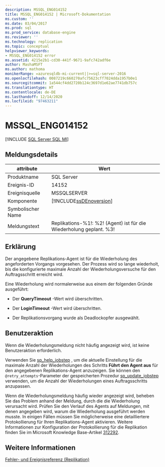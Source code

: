 ```yaml
---
description: MSSQL_ENG014152
title: MSSQL_ENG014152 | Microsoft-Dokumentation
ms.custom: ''
ms.date: 03/04/2017
ms.prod: sql
ms.prod_service: database-engine
ms.reviewer: ''
ms.technology: replication
ms.topic: conceptual
helpviewer_keywords:
- MSSQL_ENG014152 error
ms.assetid: 4215e2b1-cd30-441f-9671-9afc742adf6e
author: MashaMSFT
ms.author: mathoma
monikerRange: =azuresqldb-mi-current||>=sql-server-2016
ms.openlocfilehash: 0087219c660270afc75623cff7024dda1957b0e1
ms.sourcegitcommit: 1a544cf4dd2720b124c3697d1e62ae7741db757c
ms.translationtype: HT
ms.contentlocale: de-DE
ms.lasthandoff: 12/14/2020
ms.locfileid: "97463211"
---
```

# <a name="mssql_eng014152"></a>MSSQL_ENG014152
[!INCLUDE [SQL Server SQL MI](../../includes/applies-to-version/sql-asdbmi.md)]
    
## <a name="message-details"></a>Meldungsdetails  
  
|attribute|Wert|  
|-|-|  
|Produktname|SQL Server|  
|Ereignis-ID|14152|  
|Ereignisquelle|MSSQLSERVER|  
|Komponente|[!INCLUDE[ssDEnoversion](../../includes/ssdenoversion-md.md)]|  
|Symbolischer Name||  
|Meldungstext|Replikations-%1!: %2! (Agent) ist für die Wiederholung geplant. %3!|  
  
## <a name="explanation"></a>Erklärung  
 Der angegebene Replikations-Agent ist für die Wiederholung des angeforderten Vorgangs vorgesehen. Der Prozess wird so lange wiederholt, bis die konfigurierte maximale Anzahl der Wiederholungsversuche für den Auftragsschritt erreicht wird.  
  
 Eine Wiederholung wird normalerweise aus einem der folgenden Gründe ausgeführt:  
  
-   Der **QueryTimeout** -Wert wird überschritten.  
  
-   Der **LoginTimeout** -Wert wird überschritten.  
  
-   Der Replikationsvorgang wurde als Deadlockopfer ausgewählt.  
  
## <a name="user-action"></a>Benutzeraktion  
 Wenn die Wiederholungsmeldung nicht häufig angezeigt wird, ist keine Benutzeraktion erforderlich.  
  
 Verwenden Sie [sp_help_jobstep](../../relational-databases/system-stored-procedures/sp-help-jobstep-transact-sql.md) , um die aktuelle Einstellung für die maximale Anzahl der Wiederholungen des Schritts **Führt den Agent aus** für den angegebenen Replikations-Agent anzuzeigen. Sie können den `@retry_attempts`-Parameter der gespeicherten Prozedur [sp_update_jobstep](../../relational-databases/system-stored-procedures/sp-update-jobstep-transact-sql.md) verwenden, um die Anzahl der Wiederholungen eines Auftragsschritts anzupassen.  
  
 Wenn die Wiederholungsmeldung häufig wieder angezeigt wird, beheben Sie das Problem anhand der Meldung, durch die die Wiederholung verursacht wird. Prüfen Sie den Verlauf des Agents auf Meldungen, mit denen angegeben wird, warum die Wiederholung ausgeführt werden musste. In einigen Fällen müssen Sie möglicherweise eine detailliertere Protokollierung für Ihren Replikations-Agent aktivieren. Weitere Informationen zur Konfiguration der Protokollierung für die Replikation finden Sie im Microsoft Knowledge Base-Artikel [312292](https://support.microsoft.com/kb/312292).  
  
## <a name="see-also"></a>Weitere Informationen  
 [Fehler- und Ereignisreferenz &#40;Replikation&#41;](../../relational-databases/replication/errors-and-events-reference-replication.md)  
  
  
